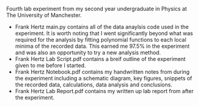 Fourth lab experiment from my second year undergraduate in Physics at The University of Manchester.

* Frank Hertz main.py contains all of the data anaylsis code used in the experiment. It is worth noting that I went significantly beyond what
was required for the analysis by fitting polynomial functions to each local minima of the recorded data. This earned me 97.5% in the experiment and was also an opportunity to try a new analysis method.
* Frank Hertz Lab Script.pdf contains a breif outline of the experiment given to me before I started.
* Frank Hertz Notebook.pdf contains my handwritten notes from during the experiment including a schematic diagram, key figures, snippets of the recorded data, calculations, data analysis and conclusions.
* Frank Hertz Lab Report.pdf contains my written up lab report from after the experiment.
